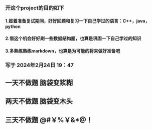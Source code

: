 ### 开这个project的目的如下
#### 1.趁着准备复试期间，好好回顾和复习一下自己学过的语言：C++，java，python
#### 2.借这个机会好好刷一些数据结构题，也算是巩固一下自己学过的知识 
#### 3.多熟练熟练markdown，也算是为可能的将来做好准备吧
###  写于 2024年2月24日  19：47

## 一天不做题 脑袋变浆糊
## 两天不做题 脑袋变木头
## 三天不做题 @#￥%￥&*@！
